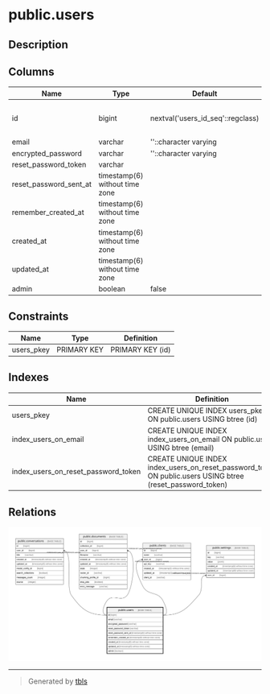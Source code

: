 # public.users

## Description

## Columns

| Name | Type | Default | Nullable | Children | Parents | Comment |
| ---- | ---- | ------- | -------- | -------- | ------- | ------- |
| id | bigint | nextval('users_id_seq'::regclass) | false | [public.conversations](public.conversations.md) [public.documents](public.documents.md) [public.clients](public.clients.md) [public.settings](public.settings.md) |  |  |
| email | varchar | ''::character varying | false |  |  |  |
| encrypted_password | varchar | ''::character varying | false |  |  |  |
| reset_password_token | varchar |  | true |  |  |  |
| reset_password_sent_at | timestamp(6) without time zone |  | true |  |  |  |
| remember_created_at | timestamp(6) without time zone |  | true |  |  |  |
| created_at | timestamp(6) without time zone |  | false |  |  |  |
| updated_at | timestamp(6) without time zone |  | false |  |  |  |
| admin | boolean | false | false |  |  |  |

## Constraints

| Name | Type | Definition |
| ---- | ---- | ---------- |
| users_pkey | PRIMARY KEY | PRIMARY KEY (id) |

## Indexes

| Name | Definition |
| ---- | ---------- |
| users_pkey | CREATE UNIQUE INDEX users_pkey ON public.users USING btree (id) |
| index_users_on_email | CREATE UNIQUE INDEX index_users_on_email ON public.users USING btree (email) |
| index_users_on_reset_password_token | CREATE UNIQUE INDEX index_users_on_reset_password_token ON public.users USING btree (reset_password_token) |

## Relations

![er](public.users.svg)

---

> Generated by [tbls](https://github.com/k1LoW/tbls)
